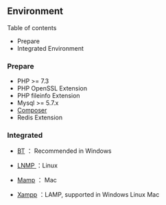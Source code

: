 Environment
-------

Table of contents

- Prepare
- Integrated Environment


### Prepare

- PHP >= 7.3
- PHP OpenSSL Extension
- PHP fileinfo Extension
- Mysql >= 5.7.x
- [Composer](https://getcomposer.org/download/)
- Redis Extension

### Integrated

- [BT](https://www.bt.cn/) ： Recommended in Windows

- [LNMP ](https://lnmp.org/) ：Linux

- [Mamp](https://www.mamp.info/en/) ： Mac

- [Xampp](https://www.apachefriends.org/) ：LAMP, supported in Windows Linux Mac

